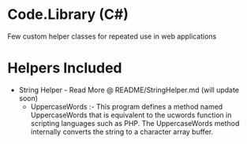 # Code.Library (C#)
Few custom helper classes for repeated use in web applications

# Helpers Included
* String Helper - Read More @ README/StringHelper.md (will update soon)
  * UppercaseWords :- This program defines a method named UppercaseWords that is equivalent to the ucwords function in scripting languages such as PHP. The UppercaseWords method internally converts the string to a character array buffer.
